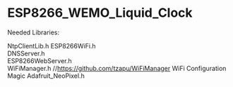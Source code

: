 # ESP8266_WEMO_Liquid_Clock


Needed Libraries:

NtpClientLib.h
ESP8266WiFi.h          
DNSServer.h            
ESP8266WebServer.h    
WiFiManager.h         //https://github.com/tzapu/WiFiManager 
WiFi Configuration Magic
Adafruit_NeoPixel.h
